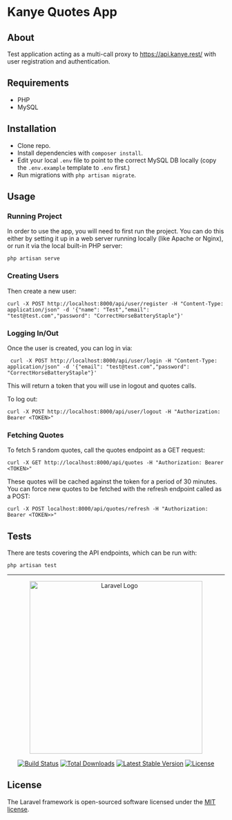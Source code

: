 # Kanye Quotes App

## About

Test application acting as a multi-call proxy to https://api.kanye.rest/ with user registration and authentication.

## Requirements

* PHP
* MySQL

## Installation

* Clone repo.
* Install dependencies with `composer install`.
* Edit your local `.env` file to point to the correct MySQL DB locally (copy the `.env.example` template to `.env` first.)
* Run migrations with `php artisan migrate`.

## Usage

### Running Project

In order to use the app, you will need to first run the project. You can do this either by setting it up in  a web server running locally (like Apache or Nginx), or run it via the local built-in PHP server:

```
php artisan serve
```

### Creating Users

Then create a new user:

```
curl -X POST http://localhost:8000/api/user/register -H "Content-Type: application/json" -d '{"name": "Test","email": "test@test.com","password": "CorrectHorseBatteryStaple"}'
```

### Logging In/Out

Once the user is created, you can log in via:

```
 curl -X POST http://localhost:8000/api/user/login -H "Content-Type: application/json" -d '{"email": "test@test.com","password": "CorrectHorseBatteryStaple"}'
```

This will return a token that you will use in logout and quotes calls.

To log out:

```
curl -X POST http://localhost:8000/api/user/logout -H "Authorization: Bearer <TOKEN>"
```

### Fetching Quotes

To fetch 5 random quotes, call the quotes endpoint as a GET request:

```
curl -X GET http://localhost:8000/api/quotes -H "Authorization: Bearer <TOKEN>"
```

These quotes will be cached against the token for a period of 30 minutes. You can force new quotes to be fetched with the refresh endpoint called as a POST:

```
curl -X POST localhost:8000/api/quotes/refresh -H "Authorization: Bearer <TOKEN>>"
```

## Tests

There are tests covering the API endpoints, which can be run with:

```
php artisan test
```

---

<p align="center"><a href="https://laravel.com" target="_blank"><img src="https://raw.githubusercontent.com/laravel/art/master/logo-lockup/5%20SVG/2%20CMYK/1%20Full%20Color/laravel-logolockup-cmyk-red.svg" width="400" alt="Laravel Logo"></a></p>

<p align="center">
<a href="https://github.com/laravel/framework/actions"><img src="https://github.com/laravel/framework/workflows/tests/badge.svg" alt="Build Status"></a>
<a href="https://packagist.org/packages/laravel/framework"><img src="https://img.shields.io/packagist/dt/laravel/framework" alt="Total Downloads"></a>
<a href="https://packagist.org/packages/laravel/framework"><img src="https://img.shields.io/packagist/v/laravel/framework" alt="Latest Stable Version"></a>
<a href="https://packagist.org/packages/laravel/framework"><img src="https://img.shields.io/packagist/l/laravel/framework" alt="License"></a>
</p>

## License

The Laravel framework is open-sourced software licensed under the [MIT license](https://opensource.org/licenses/MIT).
